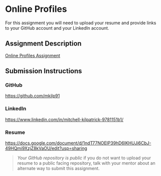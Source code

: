 # Online Profiles
For this assignment you will need to upload your resume and provide links to your GitHub account and your LinkedIn account.

## Assignment Description
[Online Profiles Assignment](https://education.launchcode.org/liftoff/modules/assignments/online-profiles)

## Submission Instructions
 
### GitHub
https://github.com/mkilp91
 
### LinkedIn
https://www.linkedin.com/in/mitchell-kilpatrick-9781151b1/

### Resume
https://docs.google.com/document/d/1ndT77NOEIP39hD6IKHUJi6CbJ-49HQmi9XzjZ8kVaOU/edit?usp=sharing

> *Your GitHub repository is public* if you do not want to upload your resume to a public facing repository, talk with your mentor about an alternate way to submit this assignment.
